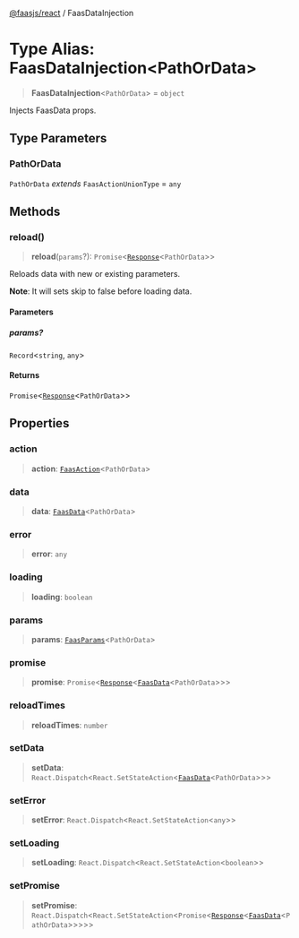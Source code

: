 [@faasjs/react](../README.md) / FaasDataInjection

# Type Alias: FaasDataInjection\<PathOrData\>

> **FaasDataInjection**\<`PathOrData`\> = `object`

Injects FaasData props.

## Type Parameters

### PathOrData

`PathOrData` *extends* `FaasActionUnionType` = `any`

## Methods

### reload()

> **reload**(`params`?): `Promise`\<[`Response`](../classes/Response.md)\<`PathOrData`\>\>

Reloads data with new or existing parameters.

**Note**: It will sets skip to false before loading data.

#### Parameters

##### params?

`Record`\<`string`, `any`\>

#### Returns

`Promise`\<[`Response`](../classes/Response.md)\<`PathOrData`\>\>

## Properties

### action

> **action**: [`FaasAction`](FaasAction.md)\<`PathOrData`\>

### data

> **data**: [`FaasData`](FaasData.md)\<`PathOrData`\>

### error

> **error**: `any`

### loading

> **loading**: `boolean`

### params

> **params**: [`FaasParams`](FaasParams.md)\<`PathOrData`\>

### promise

> **promise**: `Promise`\<[`Response`](../classes/Response.md)\<[`FaasData`](FaasData.md)\<`PathOrData`\>\>\>

### reloadTimes

> **reloadTimes**: `number`

### setData

> **setData**: `React.Dispatch`\<`React.SetStateAction`\<[`FaasData`](FaasData.md)\<`PathOrData`\>\>\>

### setError

> **setError**: `React.Dispatch`\<`React.SetStateAction`\<`any`\>\>

### setLoading

> **setLoading**: `React.Dispatch`\<`React.SetStateAction`\<`boolean`\>\>

### setPromise

> **setPromise**: `React.Dispatch`\<`React.SetStateAction`\<`Promise`\<[`Response`](../classes/Response.md)\<[`FaasData`](FaasData.md)\<`PathOrData`\>\>\>\>\>
